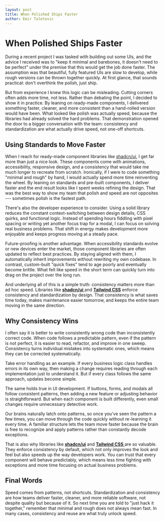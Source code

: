 ```yaml
---
layout: post
title: When Polished Ships Faster  
author: Emir Taletovic
---
```


# When Polished Ships Faster

During a recent project I was tasked with building out some UIs, and the advice I received was to "keep it minimal and barebones, it doesn't need to be perfect" under the premise that this would get the job done faster. The assumption was that beautiful, fully featured UIs are slow to develop, while rough versions can be thrown together quickly. At first glance, that sounds practical: don't overthink the polish, just ship.

But from experience I knew this logic can be misleading. Cutting corners often adds more time, not less. Rather than debating the point, I decided to show it in practice. By leaning on ready-made components, I delivered something faster, cleaner, and more consistent than a hand-rolled version would have been. What looked like polish was actually speed, because the libraries had already solved the hard problems. That demonstration opened the door to a bigger conversation with the team: consistency and standardization are what actually drive speed, not one-off shortcuts.

## Using Standards to Move Faster

When I reach for ready-made component libraries like [shadcn/ui](https://ui.shadcn.com/), I get far more than just a nice look. These components come with animations, accessibility, responsive design, and a consistency that would take me much longer to recreate from scratch. Ironically, if I were to code something "minimal and rough" by hand, I would actually spend more time reinventing the wheel. By leaning on standards and pre-built components, I deliver faster and the end result looks like I spent weeks refining the design. That was the best way to show my team that polish and speed are not opposites --- sometimes polish is the fastest path.

There's also the developer experience to consider. Using a solid library reduces the constant context-switching between design details, CSS quirks, and functional logic. Instead of spending hours fiddling with pixel spacing or writing yet another focus trap for a modal, I can focus on solving real business problems. That shift in energy makes development more enjoyable and keeps progress moving at a steady pace.

Future-proofing is another advantage. When accessibility standards evolve or new devices enter the market, those component libraries are often updated to reflect best practices. By staying aligned with them, I automatically inherit improvements without rewriting my own codebase. In contrast, custom-built "quick fixes" tend to age poorly and eventually become brittle. What felt like speed in the short term can quickly turn into drag on the project over the long run.

And underlying all of this is a simple truth: consistency matters more than ad hoc speed. Libraries like [**shadcn/ui** ](https://ui.shadcn.com/)and [**Tailwind CSS**](https://tailwindcss.com/) enforce consistency and standardization by design. That consistency is what saves time today, makes maintenance easier tomorrow, and keeps the entire team moving in the same direction.

## Why Consistency Wins

I often say it is better to write consistently wrong code than inconsistently correct code. When code follows a predictable pattern, even if the pattern is not perfect, it is easier to read, refactor, and improve in one sweep. Consistency turns individual mistakes into systematic ones, which means they can be corrected systematically.

Take error handling as an example. If every business logic class handles errors in its own way, then making a change requires reading through each implementation just to understand it. But if every class follows the same approach, updates become simple.

The same holds true in UI development. If buttons, forms, and modals all follow consistent patterns, then adding a new feature or adjusting behavior is straightforward. But when each component is built differently, even small changes require unnecessary detective work.

Our brains naturally latch onto patterns, so once you've seen the pattern a few times, you can move through the code quickly without re-learning it every time. A familiar structure lets the team move faster because the brain is free to recognize and apply patterns rather than constantly decode exceptions.

That is also why libraries like [**shadcn/ui**](https://ui.shadcn.com/) and [**Tailwind CSS** ](https://tailwindcss.com/)are so valuable. They enforce consistency by default, which not only improves the look and feel but also speeds up the way developers work. You can trust that every component will behave predictably, which means less time fighting with exceptions and more time focusing on actual business problems.

## Final Words

Speed comes from patterns, not shortcuts. Standardization and consistency are how teams deliver faster, cleaner, and more reliable software, not despite quality but because of it. So next time you are told to "just hack it together," remember that minimal and rough does not always mean fast. In many cases, consistency and reuse are what truly unlock speed.